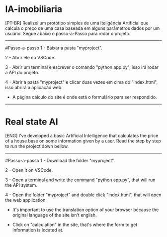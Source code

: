 # IA-imobiliaria
[PT-BR] Realizei um protótipo simples de uma Iteligência Artificial que calcula o preço de uma casa baseada em alguns parâmetros dados por um usuário. Segue abaixo o passo-a-Passo para rodar o projeto.

----------------------------------------------------------------------------------------------------------------------------------------
#Passo-a-passo
1 - Baixar a pasta "myproject".

2 - Abrir ele no VSCode.

3 - Abrir um terminal e escrever o comando "python app.py", isso irá rodar a API do projeto.

4 - Abrir a pasta "myproject" e clicar duas vezes em cima do "index.html", isso abrirá a aplicação web.

* A página cálculo do site é onde está o formulário para ser respondido.

________________________________________________________________________________________________________________________________________

# Real state AI
[ENG] I've developed a basic Artificial Intelligence that calculates the price of a house base on some information given by a user. Read the step by step to run the project down bellow.

----------------------------------------------------------------------------------------------------------------------------------------
#Passo-a-passo
1 - Download the folder "myproject".

2 - Open it on VSCode.

3 - Open a terminal and write the command "python app.py", that will run the API system.

4 - Open the folder "myproject" and double click "index.html", that will open the web application.

* It's important to use the translation option of your browser because the original language of the site isn't english.

* Click on "calculation" in the site, that's where the form to get information is located at.
